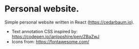 # Personal website.

Simple personal website written in React (https://cedarbaum.io).

- Text annotation CSS inspired by: https://codepen.io/ianlopshire/pen/ZBaZwJ
- Icons from: https://fontawesome.com/
